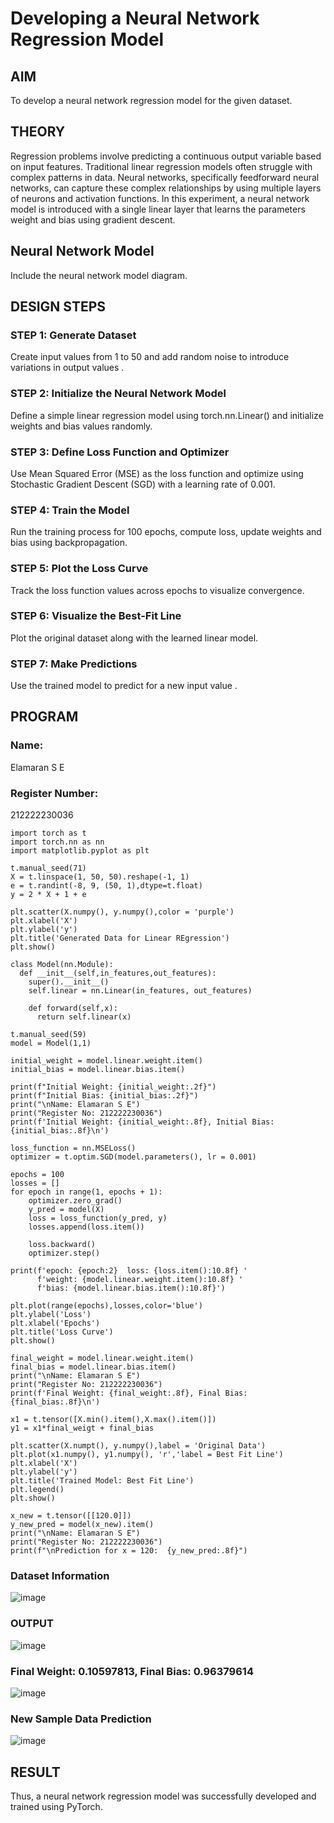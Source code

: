 # Developing a Neural Network Regression Model

## AIM
To develop a neural network regression model for the given dataset.

## THEORY
Regression problems involve predicting a continuous output variable based on input features. Traditional linear regression models often struggle with complex patterns in data. Neural networks, specifically feedforward neural networks, can capture these complex relationships by using multiple layers of neurons and activation functions. In this experiment, a neural network model is introduced with a single linear layer that learns the parameters weight and bias using gradient descent.

## Neural Network Model
Include the neural network model diagram.

## DESIGN STEPS
### STEP 1: Generate Dataset

Create input values  from 1 to 50 and add random noise to introduce variations in output values .

### STEP 2: Initialize the Neural Network Model

Define a simple linear regression model using torch.nn.Linear() and initialize weights and bias values randomly.

### STEP 3: Define Loss Function and Optimizer

Use Mean Squared Error (MSE) as the loss function and optimize using Stochastic Gradient Descent (SGD) with a learning rate of 0.001.

### STEP 4: Train the Model

Run the training process for 100 epochs, compute loss, update weights and bias using backpropagation.

### STEP 5: Plot the Loss Curve

Track the loss function values across epochs to visualize convergence.

### STEP 6: Visualize the Best-Fit Line

Plot the original dataset along with the learned linear model.

### STEP 7: Make Predictions

Use the trained model to predict  for a new input value .

## PROGRAM

### Name:
Elamaran S E
### Register Number:
212222230036
```
import torch as t
import torch.nn as nn
import matplotlib.pyplot as plt

t.manual_seed(71)
X = t.linspace(1, 50, 50).reshape(-1, 1)
e = t.randint(-8, 9, (50, 1),dtype=t.float)
y = 2 * X + 1 + e

plt.scatter(X.numpy(), y.numpy(),color = 'purple')
plt.xlabel('X')
plt.ylabel('y')
plt.title('Generated Data for Linear REgression')
plt.show()

class Model(nn.Module):
  def __init__(self,in_features,out_features):
    super().__init__()
    self.linear = nn.Linear(in_features, out_features)

    def forward(self,x):
      return self.linear(x)

t.manual_seed(59)
model = Model(1,1)

initial_weight = model.linear.weight.item()
initial_bias = model.linear.bias.item()

print(f"Initial Weight: {initial_weight:.2f}")
print(f"Initial Bias: {initial_bias:.2f}")
print("\nName: Elamaran S E")
print("Register No: 212222230036")
print(f'Initial Weight: {initial_weight:.8f}, Initial Bias: {initial_bias:.8f}\n')

loss_function = nn.MSELoss()
optimizer = t.optim.SGD(model.parameters(), lr = 0.001)

epochs = 100
losses = []
for epoch in range(1, epochs + 1):
    optimizer.zero_grad()
    y_pred = model(X)
    loss = loss_function(y_pred, y)
    losses.append(loss.item())

    loss.backward()
    optimizer.step()

print(f'epoch: {epoch:2}  loss: {loss.item():10.8f} '
      f'weight: {model.linear.weight.item():10.8f} '
      f'bias: {model.linear.bias.item():10.8f}')

plt.plot(range(epochs),losses,color='blue')
plt.ylabel('Loss')
plt.xlabel('Epochs')
plt.title('Loss Curve')
plt.show()

final_weight = model.linear.weight.item()
final_bias = model.linear.bias.item()
print("\nName: Elamaran S E")
print("Register No: 212222230036")
print(f'Final Weight: {final_weight:.8f}, Final Bias: {final_bias:.8f}\n')

x1 = t.tensor([X.min().item(),X.max().item()])
y1 = x1*final_weigt + final_bias

plt.scatter(X.numpt(), y.numpy(),label = 'Original Data')
plt.plot(x1.numpy(), y1.numpy(), 'r','label = Best Fit Line')
plt.xlabel('X')
plt.ylabel('y')
plt.title('Trained Model: Best Fit Line')
plt.legend()
plt.show()

x_new = t.tensor([[120.0]])
y_new_pred = model(x_new).item()
print("\nName: Elamaran S E")
print("Register No: 212222230036")
print(f"\nPrediction for x = 120:  {y_new_pred:.8f}")

```

### Dataset Information
![image](https://github.com/user-attachments/assets/635a464e-a5fb-4cf0-8247-fc6a087673d1)

### OUTPUT

![image](https://github.com/user-attachments/assets/04b31ba5-e523-4552-a8bf-2b554523a428)

### Final Weight: 0.10597813, Final Bias: 0.96379614

![image](https://github.com/user-attachments/assets/05f354be-7538-4a3b-af8b-f00450c639d4)


### New Sample Data Prediction
![image](https://github.com/user-attachments/assets/576b76c7-2bd2-457f-b7dc-5e3705b7ea4d)

## RESULT
Thus, a neural network regression model was successfully developed and trained using PyTorch.
